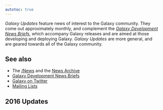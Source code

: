 ```yaml
---
autotoc: true
---
```

<div class='right'></div>

*Galaxy Updates* feature news of interest to the Galaxy community.  They come out approximately monthly, and complement the *[Galaxy Development News Briefs](/src/DevNewsBriefs/index.md)*, which accompany Galaxy releases and are aimed at those developing and deploying Galaxy.  *Galaxy Updates* are more general, and are geared towards all of the Galaxy community.

## See also
* The [/News](/src/News/index.md) and the [News Archive](/src/News/Archive/index.md)
* [Galaxy Development News Briefs](/src/DevNewsBriefs/index.md)
* [Galaxy on Twitter](/src/GalaxyOnTwitter/index.md)
* [Mailing Lists](/src/MailingLists/index.md)

## 2016 Updates

<div class='newsItemList'>
